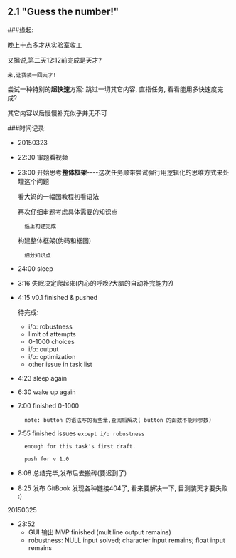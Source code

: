 ## 2.1 "Guess the number!"

###缘起:

晚上十点多才从实验室收工

又据说,第二天12:12前完成是天才?

`来,让我装一回天才!`

尝试一种特别的**超快速**方案: 跳过一切其它内容, 直指任务, 看看能用多快速度完成?

其它内容以后慢慢补充似乎并无不可


###时间记录: 

- 20150323 

- 22:30 审题看视频

- 23:00 开始思考**整体框架**----这次任务顺带尝试强行用逻辑化的思维方式来处理这个问题

    看大妈的一幅图教程初看语法

    再次仔细审题考虑具体需要的知识点

	    纸上构建完成
	
    构建整体框架(伪码和框图)

		细分知识点


- 24:00 sleep

- 3:16 失眠决定爬起来(内心的呼唤?大脑的自动补完能力?)

- 4:15 v0.1 finished & pushed

	待完成:

	- i/o: robustness
	- limit of attempts
	- 0-1000 choices
	- i/o: output
	- i/o: optimization
	- other issue in task list

- 4:23 sleep again 

- 6:30 wake up again

- 7:00 finished 0-1000

		note: button 的语法写的有些晕,查阅后解决( button 的函数不能带参数)
	
- 7:55 finished issues `except i/o robustness`

		enough for this task's first draft.
	
		push for v 1.0

- 8:08 总结完毕,发布后去搬砖(要迟到了)
- 8:25 发布 GitBook 发现各种链接404了, 看来要解决一下, 目测装天才要失败 :)


20150325

- 23:52 
  - GUI 输出 MVP finished (multiline output remains)
  - robustness: NULL input solved; character input remains; float input remains